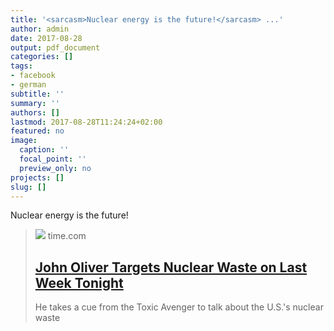 ```yaml
---
title: '<sarcasm>Nuclear energy is the future!</sarcasm> ...'
author: admin
date: 2017-08-28
output: pdf_document
categories: []
tags:
- facebook
- german
subtitle: ''
summary: ''
authors: []
lastmod: 2017-08-28T11:24:24+02:00
featured: no
image:
  caption: ''
  focal_point: ''
  preview_only: no
projects: []
slug: []
---
```

<sarcasm>Nuclear energy is the future!</sarcasm>
> [![](https://api.time.com/wp-content/uploads/2017/08/gettyimages-813459980.jpg?quality=85&crop=0px%2C35px%2C3963px%2C2074px&resize=1200%2C628&strip)](http://time.com/4908330/john-oliver-nuclear-waste-last-week-tonight/)
> time.com
> ## [John Oliver Targets Nuclear Waste on Last Week Tonight](http://time.com/4908330/john-oliver-nuclear-waste-last-week-tonight/)
>
>He takes a cue from the Toxic Avenger to talk about the U.S.'s nuclear waste 

